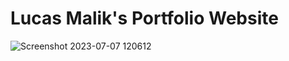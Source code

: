 # Lucas Malik's Portfolio Website 

![Screenshot 2023-07-07 120612](https://github.com/EXL-1/Portfolio-Site/assets/47810442/1a53a7b7-8caa-49bd-8e1b-fbcd1b097b15)




